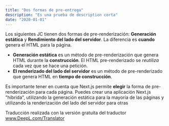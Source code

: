 ```yaml
---
title: "Dos formas de pre-entrega"
description: "Es una prueba de description corta"
date: "2020-01-01"
---
```


Los siguientes JC tienen dos formas de pre-renderización: **Generación estática** y **Rendimiento del lado del servidor**. La diferencia es **cuando** genera el HTML para la página.

- **Generación estática** es un método de pre-renderización que genera HTML durante la **construcción**. El HTML pre-renderizado se _reutiliza_ cada vez que se hace una petición.
- **El renderizado del lado del servidor** es un método de pre-renderizado que genera HTML en **tiempo de construcción**.

Es importante tener en cuenta que Next.js permite **elegir** la forma de pre-renderización para cada página. Puedes crear una aplicación Next.js "híbrida", utilizando la generación estática para la mayoría de las páginas y utilizando la renderización del lado del servidor para otras

Traducción realizada con la versión gratuita del traductor www.DeepL.com/Translator
